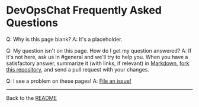 DevOpsChat Frequently Asked Questions
===================================

Q: Why is this page blank?
A: It's a placeholder.

Q: My question isn't on this page. How do I get my question answered?
A: If it's not here, ask us in #general and we'll try to help you. When you have a satisfactory answer, summarize it (with links, if relevant) in [Markdown](https://help.github.com/articles/markdown-basics), [fork this repository](https://github.com/devopschat/devopschat/fork), and send a pull request with your changes.

Q: I see a problem on these pages!
A: [File an issue!](https://github.com/devopschat/devopschat/issues)


---
Back to the [README](README.md)
